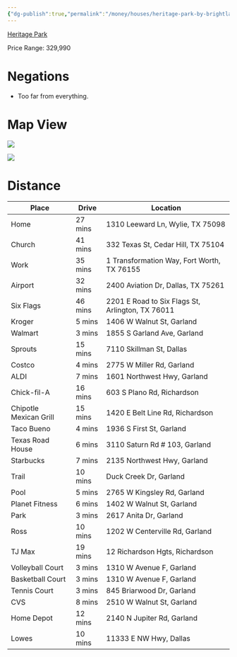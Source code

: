 ```yaml
---
{"dg-publish":true,"permalink":"/money/houses/heritage-park-by-brightland-homes/","tags":["homes2023"],"created":"Jun 15, 2023, 12:16 AM","updated":""}
---
```



[Heritage Park](https://www.brightlandhomes.com/new-homes/texas/dallas-fort-worth/community/Heritage-Park-183557) 

Price Range: 329,990

# Negations

- Too far from everything.

# Map View

![](https://i.imgur.com/uQsC1yL.png)

![](https://i.imgur.com/2oTtgRW.png)

# Distance 

| Place                  | Drive   | Location                                         |
|------------------------|---------|--------------------------------------------------|
| Home                   | 27 mins | 1310 Leeward Ln, Wylie, TX 75098                 |
| Church                 | 41 mins | 332 Texas St, Cedar Hill, TX 75104               |
| Work                   | 35 mins | 1 Transformation Way, Fort Worth, TX 76155       |
| Airport                | 32 mins | 2400 Aviation Dr, Dallas, TX 75261               |
| Six Flags              | 46 mins | 2201 E Road to Six Flags St, Arlington, TX 76011 |
| Kroger                 | 5 mins  | 1406 W Walnut St, Garland                        |
| Walmart                | 3 mins  | 1855 S Garland Ave, Garland                      |
| Sprouts                | 15 mins | 7110 Skillman St, Dallas                         |
| Costco                 | 4 mins  | 2775 W Miller Rd, Garland                        |
| ALDI                   | 7 mins  | 1601 Northwest Hwy, Garland                      |
| Chick-fil-A            | 16 mins | 603 S Plano Rd, Richardson                       |
| Chipotle Mexican Grill | 15 mins | 1420 E Belt Line Rd, Richardson                  |
| Taco Bueno             | 4 mins  | 1936 S First St, Garland                         |
| Texas Road House       | 6 mins  | 3110 Saturn Rd # 103, Garland                    |
| Starbucks              | 7 mins  | 2135 Northwest Hwy, Garland                      |
| Trail                  | 10 mins | Duck Creek Dr, Garland                           |
| Pool                   | 5 mins  | 2765 W Kingsley Rd, Garland                      |
| Planet Fitness         | 6 mins  | 1402 W Walnut St, Garland                        |
| Park                   | 3 mins  | 2617 Anita Dr, Garland                           |
| Ross                   | 10 mins | 1202 W Centerville Rd, Garland                   |
| TJ Max                 | 19 mins | 12 Richardson Hgts, Richardson                   |
| Volleyball Court       | 3 mins  | 1310 W Avenue F, Garland                         |
| Basketball Court       | 3 mins  | 1310 W Avenue F, Garland                         |
| Tennis Court           | 3 mins  | 845 Briarwood Dr, Garland                        |
| CVS                    | 8 mins  | 2510 W Walnut St, Garland                        |
| Home Depot             | 12 mins | 2140 N Jupiter Rd, Garland                       |
| Lowes                  | 10 mins | 11333 E NW Hwy, Dallas                           |
